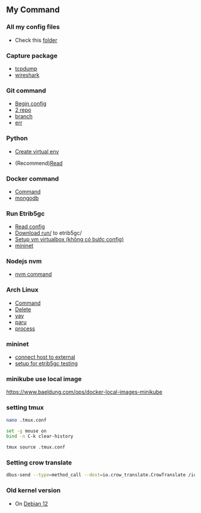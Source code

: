 ## My Command

### All my config files

- Check this [folder](./config-file/)

### Capture package

- [tcpdump](./tcpdump_wireshark/tcpdump.md)
- [wireshark](./tcpdump_wireshark/wireshark.md)

### Git command

- [Begin config](./git_command/begin_config.md)
- [2 repo](./git_command/2_repo.md)
- [branch](./git_command/branch.md)
- [err](./git_command/err.md)

### Python

- [Create virtual env](./python/python-virtualenv.md)

- (Recommend)[Read](./python/pyenv.md)

### Docker command

- [Command](./docker_command/README.md)
- [mongodb](./docker_command/mongodb.md)

### Run Etrib5gc

- [Read config](./run%20etrib5gc/readme.md)
- [Download run/](./run%20etrib5gc/run/) to etrib5gc/
- [Setup vm virtualbox (không có bước config)](./run%20etrib5gc/setup_vms.md)
- [mininet](./mininet/etrib5gc.md)

### Nodejs nvm

- [nvm command](./nodejs/nvm%20command.md)

### Arch Linux

- [Command](./arch_linux/command.md)
- [Delete](./arch_linux/delete_pkg.md)
- [yay](./arch_linux/packed%20AUR%20helper%20yay.md)
- [paru](./arch_linux/packed%20AUR%20helper%20paru.md)
- [process](./arch_linux/process.md)

### mininet

- [connect host to external](./mininet/h1-to-google.md)
- [setup for etrib5gc testing](./mininet/etrib5gc.md)

### minikube use local image

https://www.baeldung.com/ops/docker-local-images-minikube

### setting tmux
```bash
nano .tmux.conf
```
```bash
set -g mouse on
bind -n C-k clear-history
```
```bash
tmux source .tmux.conf
```

### Setting crow translate
```bash
dbus-send --type=method_call --dest=io.crow_translate.CrowTranslate /io/crow_translate/CrowTranslate/MainWindow io.crow_translate.CrowTranslate.MainWindow.translateSelection
```

### Old kernel version

- On [Debian 12](./debian12/old-kernel-version.md)
